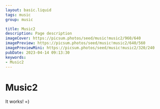 ```yaml
---
layout: basic.liquid
tags: music
group: music

title: Music2
description: Page description
imageCover: https://picsum.photos/seed/music!music2/960/640
imagePreview: https://picsum.photos/seed/music!music2/640/560
imagePreviewMini: https://picsum.photos/seed/music!music2/320/240
pubDate: 2023-04-14 09:13:30
keywords:
- Music2
---
```


# Music2

It works! =)
